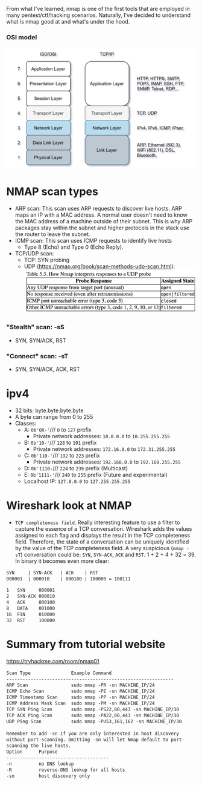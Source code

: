From what I've learned, nmap is one of the first tools that are employed in many pentest/ctf/hacking scenarios. Naturally, I've decided to understand what is nmap good at and what's under the hood.

### OSI model
![OSI stack](image.png)

# NMAP scan types
- ARP scan: This scan uses ARP requests to discover live hosts. ARP maps an IP with a MAC address. A normal user doesn't need to know the MAC address of a machine outside of their subnet. This is why ARP packages stay within the subnet and higher protocols in the stack use the router to leave the subnet.
- ICMP scan: This scan uses ICMP requests to identify live hosts
    - Type 8 (Echo) and Type 0 (Echo Reply).
- TCP/UDP scan:
    - TCP: SYN probing
    - UDP (https://nmap.org/book/scan-methods-udp-scan.html): ![Alt text](image-1.png)

### "Stealth" scan: -sS
- SYN, SYN/ACK, RST

### "Connect" scan: -sT
- SYN, SYN/ACK, ACK, RST

# ipv4
- 32 bits: byte.byte.byte.byte
- A byte can range from 0 to 255
- Classes:
    - A: `0b'0X-'`/// `0` to `127` prefix
        - Private network addresses: 
            `10.0.0.0` to `10.255.255.255`
    - B: `0b'10-'`/// `128` to `191` prefix
        - Private network addresses: 
            `172.16.0.0` to `172.31.255.255`
    - C: `0b'110-'`/// `192` to `223` prefix
        - Private network addresses: 
            `192.168.0.0` to `192.168.255.255`
    - D: `0b'1110-`/// `224` to `239` prefix (Multicast)
    - E: `0b'1111-'`/// `240` to `255` prefix (Future and experimental)
    - Localhost IP: `127.0.0.0` to `127.255.255.255`

# Wireshark look at NMAP
- `TCP completeness field`. Really interesting feature to use a filter to capture the essence of a TCP conversation. Wireshark adds the values assigned to each flag and displays the result in the TCP completeness field. Therefore, the state of a conversation can be uniquely identified by the value of the TCP completeness field. A very suspicious (`nmap -sT`) conversation could be: `SYN`, `SYN-ACK`, `ACK` and `RST`. 1 + 2 + 4 + 32 = 39. In binary it becomes even more clear:
```
SYN     | SYN-ACK   | ACK    | RST
000001  | 000010    | 000100 | 100000 = 100111
```
```text
1   SYN     000001
2   SYN-ACK 000010 
4   ACK     000100
8   DATA    001000
16  FIN     010000
32  RST     100000
```

# Summary from tutorial website
https://tryhackme.com/room/nmap01
```
Scan Type               Example Command
--------------------------------------------------------------
ARP Scan                sudo nmap -PR -sn MACHINE_IP/24
ICMP Echo Scan          sudo nmap -PE -sn MACHINE_IP/24
ICMP Timestamp Scan     sudo nmap -PP -sn MACHINE_IP/24
ICMP Address Mask Scan 	sudo nmap -PM -sn MACHINE_IP/24
TCP SYN Ping Scan 	    sudo nmap -PS22,80,443 -sn MACHINE_IP/30
TCP ACK Ping Scan 	    sudo nmap -PA22,80,443 -sn MACHINE_IP/30
UDP Ping Scan 	        sudo nmap -PU53,161,162 -sn MACHINE_IP/30

Remember to add -sn if you are only interested in host discovery without port-scanning. Omitting -sn will let Nmap default to port-scanning the live hosts.
Option 	    Purpose
--------------------------------------
-n 	        no DNS lookup
-R 	        reverse-DNS lookup for all hosts
-sn         host discovery only
```